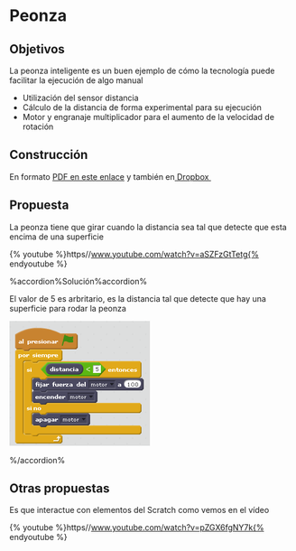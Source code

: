 
# Peonza

## Objetivos

La peonza inteligente es un buen ejemplo de cómo la tecnología puede facilitar la ejecución de algo manual

- Utilización del sensor distancia
- Cálculo de la distancia de forma experimental para su ejecución
- Motor y engranaje multiplicador para el aumento de la velocidad de rotación

## Construcción

En formato [PDF en este enlace](http://ro-botica.com/pdf/WeDo/Smart%20Spinner.pdf) y también en[ Dropbox ](https://www.dropbox.com/s/pzokn7pjiuxr2gh/PEONZA.pdf?dl=0)

## Propuesta

La peonza tiene que girar cuando la distancia sea tal que detecte que esta encima de una superficie

{% youtube %}https//www.youtube.com/watch?v=aSZFzGtTetg{% endyoutube %}

%accordion%Solución%accordion%

El valor de 5 es arbritario, es la distancia tal que detecte que hay una superficie para rodar la peonza

![](img/peonza.png)

%/accordion%

## Otras propuestas

Es que interactue con elementos del Scratch como vemos en el vídeo

{% youtube %}https//www.youtube.com/watch?v=pZGX6fgNY7k{% endyoutube %}
